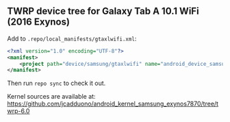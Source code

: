 ## TWRP device tree for Galaxy Tab A 10.1 WiFi (2016 Exynos)

Add to `.repo/local_manifests/gtaxlwifi.xml`:

```xml
<?xml version="1.0" encoding="UTF-8"?>
<manifest>
	<project path="device/samsung/gtaxlwifi" name="android_device_samsung_gtaxlwifi" remote="TeamWin" revision="android-6.0" />
</manifest>
```

Then run `repo sync` to check it out.

Kernel sources are available at: https://github.com/jcadduono/android_kernel_samsung_exynos7870/tree/twrp-6.0

